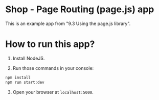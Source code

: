 # Shop - Page Routing (page.js) app

This is an example app from "9.3 Using the page.js library".

# How to run this app?

1. Install NodeJS.

2. Run those commands in your console:

```bash
npm install
npm run start:dev
```

3. Open your browser at `localhost:5000`.
